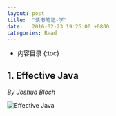 ```yaml
---
layout: post
title:  "读书笔记-学"
date:   2016-02-23 19:26:00 +0800
categories: Read
---
```

* 内容目录
{:toc}



## 1\. Effective Java
  *By Joshua Bloch*
 
![Effective Java]({{site.baseurl}}/pics/effective_java.jpg)



